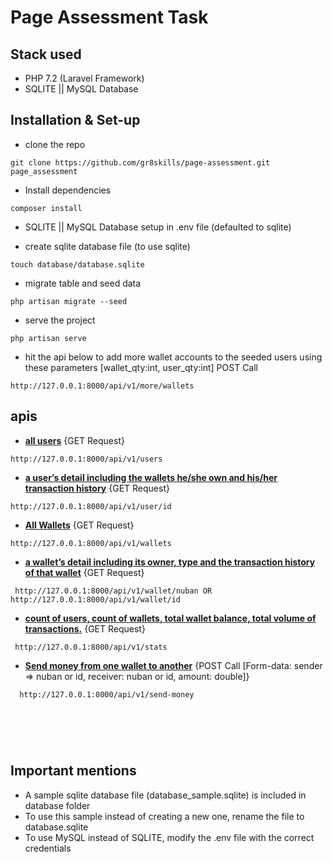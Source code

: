 # Page Assessment Task


## Stack used
- PHP 7.2 (Laravel Framework)
- SQLITE || MySQL Database


## Installation & Set-up

- clone the repo 
```
git clone https://github.com/gr8skills/page-assessment.git page_assessment
```
- Install dependencies
```
composer install
```
- SQLITE || MySQL Database setup in .env file (defaulted to sqlite)

- create sqlite database file (to use sqlite)
```
touch database/database.sqlite
``` 

- migrate table and seed data
```
php artisan migrate --seed
``` 

- serve the project
```
php artisan serve
``` 

- hit the api below to add more wallet accounts to the seeded users using these parameters [wallet_qty:int, user_qty:int] POST Call
```
http://127.0.0.1:8000/api/v1/more/wallets
``` 


## apis

- **[all users](http://127.0.0.1:8000/api/v1/users)** {GET Request}
```
http://127.0.0.1:8000/api/v1/users
``` 

- **[a user’s detail including the wallets he/she own and his/her transaction history](http://127.0.0.1:8000/api/v1/user/id)** {GET Request}
```
http://127.0.0.1:8000/api/v1/user/id
``` 
- **[All Wallets]( http://127.0.0.1:8000/api/v1/wallets)** {GET Request}
```
http://127.0.0.1:8000/api/v1/wallets
``` 

- **[a wallet’s detail including its owner, type and the transaction history of that wallet](http://127.0.0.1:8000/api/v1/wallet/nuban)** {GET Request}
```
 http://127.0.0.1:8000/api/v1/wallet/nuban OR http://127.0.0.1:8000/api/v1/wallet/id
``` 
- **[count of users, count of wallets, total wallet balance, total volume of transactions.](http://127.0.0.1:8000/api/v1/stats)** {GET Request}
```
 http://127.0.0.1:8000/api/v1/stats
``` 

- **[Send money from one wallet to another](http://127.0.0.1:8000/api/v1/send-money)** {POST Call [Form-data: sender => nuban or id, receiver: nuban or id, amount: double]}
```
  http://127.0.0.1:8000/api/v1/send-money
``` 

# &nbsp;

## Important mentions
- A sample sqlite database file (database_sample.sqlite) is included in database folder
- To use this sample instead of creating a new one, rename the file to database.sqlite
- To use MySQL instead of SQLITE, modify the .env file with the correct credentials

